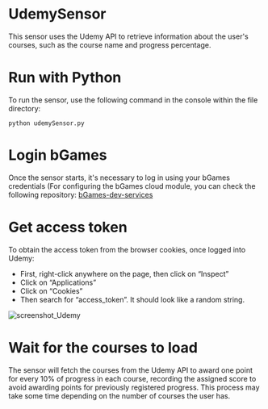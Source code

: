 # UdemySensor
This sensor uses the Udemy API to retrieve information about the user's courses, such as the course name and progress percentage.

# Run with Python
To run the sensor, use the following command in the console within the file directory:
```shell
python udemySensor.py
```

# Login bGames
Once the sensor starts, it's necessary to log in using your bGames credentials
(For configuring the bGames cloud module, you can check the following repository: [bGames-dev-services]([https://docs.docker.com/get-docker/](https://github.com/BlendedGames-bGames/bGames-dev-services/))

# Get access token
To obtain the access token from the browser cookies, once logged into Udemy:
* First, right-click anywhere on the page, then click on “Inspect”
* Click on “Applications”
* Click on “Cookies”
* Then search for “access_token”. It should look like a random string.

![screenshot_Udemy](https://github.com/user-attachments/assets/49436507-64e1-449a-a5ea-7506d0064392)

# Wait for the courses to load
The sensor will fetch the courses from the Udemy API to award one point for every 10% of progress in each course, recording the assigned score to avoid awarding points for previously registered progress. This process may take some time depending on the number of courses the user has.
